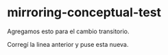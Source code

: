 # mirroring-conceptual-test

Agregamos esto para el cambio transitorio.

Corregí la linea anterior y puse esta nueva.
